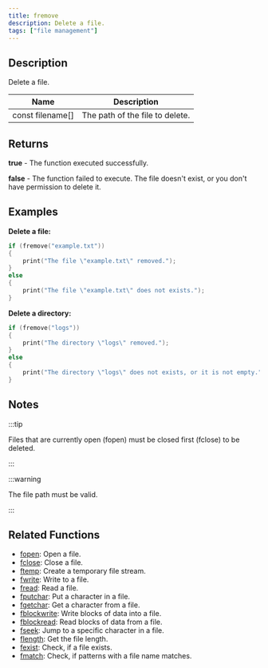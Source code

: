 ```yaml
---
title: fremove
description: Delete a file.
tags: ["file management"]
---
```


<LowercaseNote />

## Description

Delete a file.

| Name             | Description                     |
| ---------------- | ------------------------------- |
| const filename[] | The path of the file to delete. |

## Returns

**true** - The function executed successfully.

**false** - The function failed to execute. The file doesn't exist, or you don't have permission to delete it.

## Examples

**Delete a file:**

```c
if (fremove("example.txt"))
{
    print("The file \"example.txt\" removed.");
}
else
{
    print("The file \"example.txt\" does not exists.");
}
```

**Delete a directory:**

```c
if (fremove("logs"))
{
    print("The directory \"logs\" removed.");
}
else
{
    print("The directory \"logs\" does not exists, or it is not empty.");
}
```

## Notes

:::tip

Files that are currently open (fopen) must be closed first (fclose) to be deleted.

:::

:::warning

The file path must be valid.

:::

## Related Functions

- [fopen](fopen): Open a file.
- [fclose](fclose): Close a file.
- [ftemp](ftemp): Create a temporary file stream.
- [fwrite](fwrite): Write to a file.
- [fread](fread): Read a file.
- [fputchar](fputchar): Put a character in a file.
- [fgetchar](fgetchar): Get a character from a file.
- [fblockwrite](fblockwrite): Write blocks of data into a file.
- [fblockread](fblockread): Read blocks of data from a file.
- [fseek](fseek): Jump to a specific character in a file.
- [flength](flength): Get the file length.
- [fexist](fexist): Check, if a file exists.
- [fmatch](fmatch): Check, if patterns with a file name matches.
